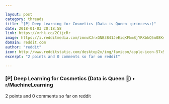 ```yaml
---

layout: post
category: threads
title: "[P] Deep Learning for Cosmetics (Data is Queen :princess:)"
date: 2018-01-03 20:18:58
link: https://vrhk.co/2CijcRr
image: https://i.redditmedia.com/zmnwXJrxGNB3B41JeEiqKFkmBjYRXbkQ5m08Ksr5QJQ.jpg?w=320&s=c6b5b52a92a64dab5cdb45fecd1cf657
domain: reddit.com
author: "reddit"
icon: http://www.redditstatic.com/desktop2x/img/favicon/apple-icon-57x57.png
excerpt: "2 points and 0 comments so far on reddit"

---
```


### [P] Deep Learning for Cosmetics (Data is Queen :princess:) • r/MachineLearning

2 points and 0 comments so far on reddit
